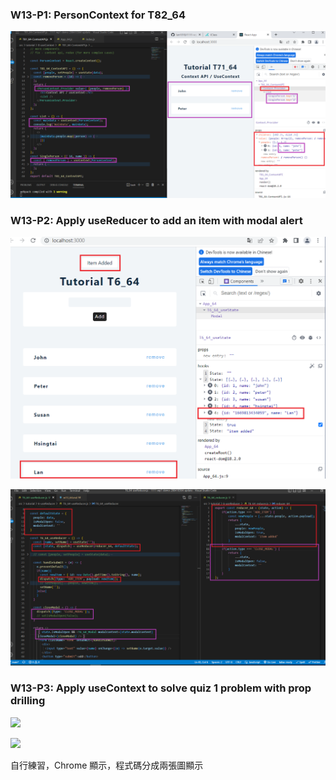 ### W13-P1: PersonContext for T82_64

![](w13-p1.png)


### W13-P2: Apply useReducer to add an item with modal alert

![](w13-p2-1.png)

![](w13-p2-2.png)


### W13-P3: Apply useContext to solve quiz 1 problem with prop drilling

![](w13-p3-1.png)

![](w13-p3-2.png)

自行練習，Chrome 顯示，程式碼分成兩張圖顯示